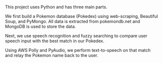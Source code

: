 This project uses Python and has three main parts.

We first build a Pokemon database (Pokedex) using web-scraping, Beautiful Soup, and PyMongo. All data is extracted from pokemondb.net and MongoDB is used to store the data.

Next, we use speech recognition and fuzzy searching to compare user speech input with the best match in our Pokedex.

Using AWS Polly and PyAudio, we perform text-to-speech on that match and relay the Pokemon name back to the user.

